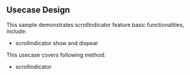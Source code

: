 ## Usecase Design

This sample demonstrates scrollindicator feature basic functionalities, include:

* scrollindicator show and dispear

This usecase covers following method:

* scrollindicator



